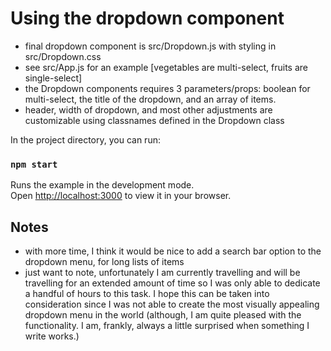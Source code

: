 # Using the dropdown component
- final dropdown component is src/Dropdown.js with styling in src/Dropdown.css
- see src/App.js for an example [vegetables are multi-select, fruits are single-select]
- the Dropdown components requires 3 parameters/props: boolean for multi-select, the title of the dropdown, and an array of items.
- header, width of dropdown, and most other adjustments are customizable using classnames defined in the Dropdown class

In the project directory, you can run:

### `npm start`

Runs the example in the development mode.\
Open [http://localhost:3000](http://localhost:3000) to view it in your browser.

## Notes

- with more time, I think it would be nice to add a search bar option to the dropdown menu, for long lists of items
- just want to note, unfortunately I am currently travelling and will be travelling for an extended amount of time so I was only able to dedicate a handful of hours to this task. I hope this can be taken into consideration since I was not able to create the most visually appealing dropdown menu in the world (although, I am quite pleased with the functionality. I am, frankly, always a little surprised when something I write works.)
